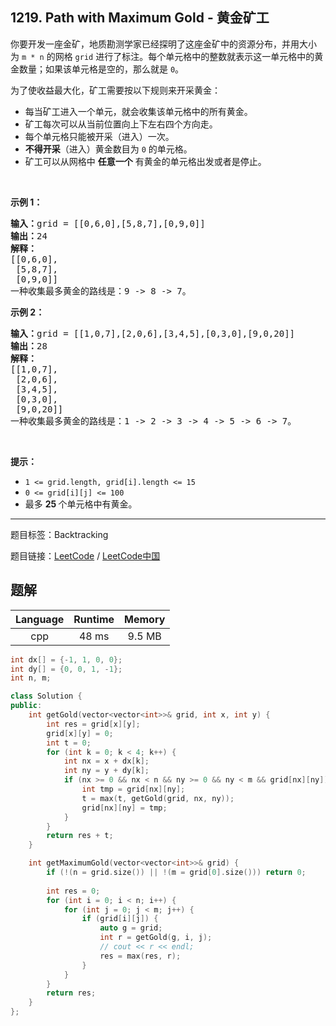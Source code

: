 ## 1219. Path with Maximum Gold - 黄金矿工

<!--If you want to use the English description, use `question.content` instead-->

<p>你要开发一座金矿，地质勘测学家已经探明了这座金矿中的资源分布，并用大小为&nbsp;<code>m * n</code> 的网格 <code>grid</code> 进行了标注。每个单元格中的整数就表示这一单元格中的黄金数量；如果该单元格是空的，那么就是 <code>0</code>。</p>

<p>为了使收益最大化，矿工需要按以下规则来开采黄金：</p>

<ul>
	<li>每当矿工进入一个单元，就会收集该单元格中的所有黄金。</li>
	<li>矿工每次可以从当前位置向上下左右四个方向走。</li>
	<li>每个单元格只能被开采（进入）一次。</li>
	<li><strong>不得开采</strong>（进入）黄金数目为 <code>0</code> 的单元格。</li>
	<li>矿工可以从网格中 <strong>任意一个</strong> 有黄金的单元格出发或者是停止。</li>
</ul>

<p>&nbsp;</p>

<p><strong>示例 1：</strong></p>

<pre><strong>输入：</strong>grid = [[0,6,0],[5,8,7],[0,9,0]]
<strong>输出：</strong>24
<strong>解释：</strong>
[[0,6,0],
 [5,8,7],
 [0,9,0]]
一种收集最多黄金的路线是：9 -&gt; 8 -&gt; 7。
</pre>

<p><strong>示例 2：</strong></p>

<pre><strong>输入：</strong>grid = [[1,0,7],[2,0,6],[3,4,5],[0,3,0],[9,0,20]]
<strong>输出：</strong>28
<strong>解释：</strong>
[[1,0,7],
 [2,0,6],
 [3,4,5],
 [0,3,0],
 [9,0,20]]
一种收集最多黄金的路线是：1 -&gt; 2 -&gt; 3 -&gt; 4 -&gt; 5 -&gt; 6 -&gt; 7。
</pre>

<p>&nbsp;</p>

<p><strong>提示：</strong></p>

<ul>
	<li><code>1 &lt;= grid.length,&nbsp;grid[i].length &lt;= 15</code></li>
	<li><code>0 &lt;= grid[i][j] &lt;= 100</code></li>
	<li>最多 <strong>25 </strong>个单元格中有黄金。</li>
</ul>



-----

题目标签：Backtracking

题目链接：[LeetCode](https://leetcode.com/problems/path-with-maximum-gold/description/)  /  [LeetCode中国](https://leetcode-cn.com/problems/path-with-maximum-gold/description/)

## 题解



| Language | Runtime | Memory |
|:---:|:---:|:---:|
| cpp  | 48  ms | 9.5 MB |

```cpp
int dx[] = {-1, 1, 0, 0};
int dy[] = {0, 0, 1, -1};
int n, m;

class Solution {
public:
    int getGold(vector<vector<int>>& grid, int x, int y) {
        int res = grid[x][y];
        grid[x][y] = 0;
        int t = 0;
        for (int k = 0; k < 4; k++) {
            int nx = x + dx[k];
            int ny = y + dy[k];
            if (nx >= 0 && nx < n && ny >= 0 && ny < m && grid[nx][ny]) {
                int tmp = grid[nx][ny];
                t = max(t, getGold(grid, nx, ny));
                grid[nx][ny] = tmp;
            }
        }
        return res + t;
    }

    int getMaximumGold(vector<vector<int>>& grid) {
        if (!(n = grid.size()) || !(m = grid[0].size())) return 0;
        
        int res = 0;
        for (int i = 0; i < n; i++) {
            for (int j = 0; j < m; j++) {
                if (grid[i][j]) {
                    auto g = grid;
                    int r = getGold(g, i, j);
                    // cout << r << endl;
                    res = max(res, r);
                }
            }
        }
        return res;
    }
};
```
